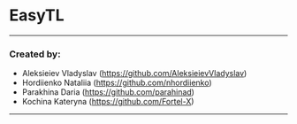# EasyTL
---
### Created by:
- Aleksieiev Vladyslav (<https://github.com/AleksieievVladyslav>) 
- Hordiienko Nataliia (<https://github.com/nhordiienko>)
- Parakhina Daria (<https://github.com/parahinad>)
- Kochina Kateryna (<https://github.com/Fortel-X>)

---
